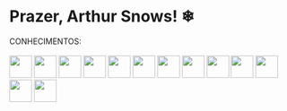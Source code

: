 # Prazer, Arthur Snows! ❄

CONHECIMENTOS:
<br><br>
<img src="https://cdn.jsdelivr.net/gh/devicons/devicon@latest/icons/c/c-original.svg" width= "40" height= "40" /> <!--C PURE -->
<img src="https://cdn.jsdelivr.net/gh/devicons/devicon@latest/icons/css3/css3-original.svg" width= "40" height= "40" /> <!--CSS3 -->
<img src="https://cdn.jsdelivr.net/gh/devicons/devicon@latest/icons/canva/canva-original.svg" width= "40" height= "40" /> <!--CANVA -->
<img src="https://cdn.jsdelivr.net/gh/devicons/devicon@latest/icons/gimp/gimp-original.svg" width= "40" height= "40" /> <!--GIMP -->
<img src="https://cdn.jsdelivr.net/gh/devicons/devicon@latest/icons/git/git-original.svg" width= "40" height= "40" /> <!--GIT -->
<img src="https://cdn.jsdelivr.net/gh/devicons/devicon@latest/icons/github/github-original.svg" width= "40" height= "40" /> <!--GITHUB -->
<img src="https://cdn.jsdelivr.net/gh/devicons/devicon@latest/icons/javascript/javascript-original.svg" width= "40" height= "40" /> <!--JAVASCRIPT -->
<img src="https://cdn.jsdelivr.net/gh/devicons/devicon@latest/icons/nodejs/nodejs-original.svg" width= "40" height= "40" /> <!--NODEJS -->
<img src="https://cdn.jsdelivr.net/gh/devicons/devicon@latest/icons/railway/railway-original.svg" width= "40" height= "40" /> <!--RAILWAY -->
<img src="https://cdn.jsdelivr.net/gh/devicons/devicon@latest/icons/redis/redis-original.svg" width= "40" height= "40" /> <!--REDIS -->
<img src="https://cdn.jsdelivr.net/gh/devicons/devicon@latest/icons/supabase/supabase-original.svg" width= "40" height= "40" /> <!--SUPABASE -->
<img src="https://cdn.jsdelivr.net/gh/devicons/devicon@latest/icons/vscode/vscode-original.svg" width= "40" height= "40" /> <!--VSCODE -->
<img src="https://cdn.brandfetch.io/id7gN4JouK/w/260/h/260/theme/dark/icon.png?c=1dxbfHSJFAPEGdCLU4o5B" width= "40" height= "40" /> <!--N8N -->




<!--
**Tuzinho-cn/Tuzinho-cn** is a ✨ _special_ ✨ repository because its `README.md` (this file) appears on your GitHub profile.


Here are some ideas to get you started:

- 🔭 I’m currently working on ...
- 🌱 I’m currently learning ...
- 👯 I’m looking to collaborate on ...
- 🤔 I’m looking for help with ...
- 💬 Ask me about ...
- 📫 How to reach me: ...
- 😄 Pronouns: ...
- ⚡ Fun fact: ...
-->
